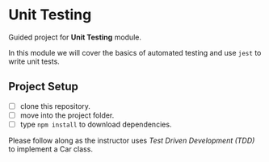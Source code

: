 # Unit Testing

Guided project for **Unit Testing** module.

In this module we will cover the basics of automated testing and use `jest` to write unit tests.

## Project Setup

- [ ] clone this repository.
- [ ] move into the project folder.
- [ ] type `npm install` to download dependencies.

Please follow along as the instructor uses _Test Driven Development (TDD)_ to implement a Car class.
